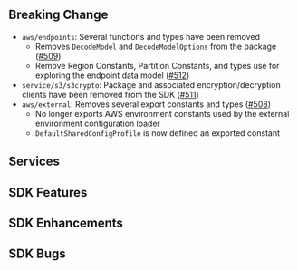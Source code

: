 Breaking Change
---
* `aws/endpoints`: Several functions and types have been removed
  * Removes `DecodeModel` and `DecodeModelOptions` from the package ([#509](https://github.com/aws/aws-sdk-go-v2/pull/509))
  * Remove Region Constants, Partition Constants, and types use for exploring the endpoint data model ([#512](https://github.com/aws/aws-sdk-go-v2/pull/512))
* `service/s3/s3crypto`: Package and associated encryption/decryption clients have been removed from the SDK ([#511](https://github.com/aws/aws-sdk-go-v2/pull/511))
* `aws/external`: Removes several export constants and types ([#508](https://github.com/aws/aws-sdk-go-v2/pull/508))
  * No longer exports AWS environment constants used by the external environment configuration loader
  * `DefaultSharedConfigProfile` is now defined an exported constant

Services
---

SDK Features
---

SDK Enhancements
---

SDK Bugs
---
